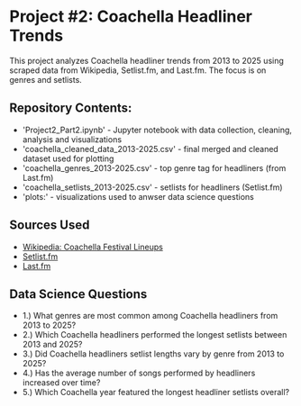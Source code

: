 # Project #2: Coachella Headliner Trends 

This project analyzes Coachella headliner trends from 2013 to 2025 using scraped data from Wikipedia, Setlist.fm, and Last.fm. The focus is on genres and setlists.

## Repository Contents: 
- 'Project2_Part2.ipynb' - Jupyter notebook with data collection, cleaning, analysis and visualizations
- 'coachella_cleaned_data_2013-2025.csv' - final merged and cleaned dataset used for plotting
- 'coachella_genres_2013-2025.csv' - top genre tag for headliners (from Last.fm)
- 'coachella_setlists_2013-2025.csv' - setlists for headliners (Setlist.fm)
- 'plots:' - visualizations used to anwser data science questions 

## Sources Used 

- [Wikipedia: Coachella Festival Lineups](https://en.wikipedia.org/wiki/Coachella_Festival_line-ups)
- [Setlist.fm](https://www.setlist.fm/festivals/coachella-festival-13d6bd3d.html)
- [Last.fm](https://www.last.fm/)

## Data Science Questions

- 1.) What genres are most common among Coachella headliners from 2013 to 2025?
- 2.) Which Coachella headliners performed the longest setlists between 2013 and 2025?
- 3.) Did Coachella headliners setlist lengths vary by genre from 2013 to 2025? 
- 4.) Has the average number of songs performed by headliners increased over time?
- 5.) Which Coachella year featured the longest headliner setlists overall?
